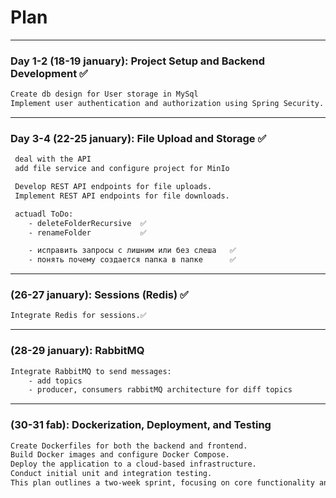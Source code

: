 # Plan

---

### Day 1-2 (18-19 january): Project Setup and Backend Development ✅
```diff
Create db design for User storage in MySql
Implement user authentication and authorization using Spring Security.
```
---

### Day 3-4 (22-25 january): File Upload and Storage ✅

```diff
 deal with the API
 add file service and configure project for MinIo

 Develop REST API endpoints for file uploads.
 Implement REST API endpoints for file downloads.

 actuadl ToDo:
    - deleteFolderRecursive  ✅
    - renameFolder           ✅

    - исправить запросы с лишним или без слеша   ✅
    - понять почему создается папка в папке      ✅
```
---

### (26-27 january): Sessions (Redis) ✅
```diff
Integrate Redis for sessions.✅
``` 
---

### (28-29 january): RabbitMQ 
```diff
Integrate RabbitMQ to send messages:
    - add topics
    - producer, consumers rabbitMQ architecture for diff topics
``` 
---

### (30-31 fab): Dockerization, Deployment, and Testing
```diff
Create Dockerfiles for both the backend and frontend.
Build Docker images and configure Docker Compose.
Deploy the application to a cloud-based infrastructure.
Conduct initial unit and integration testing.
This plan outlines a two-week sprint, focusing on core functionality and deployment. It's essential to adapt the plan to your team's pace, considering the complexity of the features and resources available. After this sprint, you can continue with additional sprints to add more features, conduct thorough testing, and refine the application.
``` 